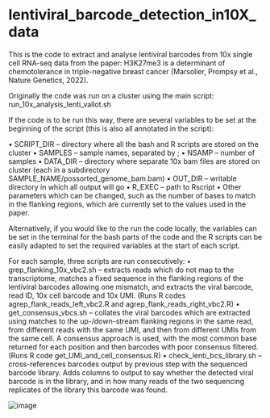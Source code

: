# lentiviral_barcode_detection_in10X_data


This is the code to extract and analyse lentiviral barcodes from 10x single cell RNA-seq data from the paper:
H3K27me3 is a determinant of chemotolerance in triple-negative breast cancer (Marsolier, Prompsy et al., Nature Genetics, 2022).

Originally the code was run on a cluster using the main script: run_10x_analysis_lenti_vallot.sh

If the code is to be run this way, there are several variables to be set at the beginning of the script (this is also all annotated in the script):

•	SCRIPT_DIR – directory where all the bash and R scripts are stored on the cluster
•	SAMPLES – sample names, separated by ;
•	NSAMP – number of samples
•	DATA_DIR – directory where separate 10x bam files are stored on cluster (each in a subdirectory SAMPLE_NAME/possorted_genome_bam.bam)
•	OUT_DIR – writable directory in which all output will go
•	R_EXEC – path to Rscript
•	Other parameters which can be changed, such as the number of bases to match in the flanking regions, which are currently set to the values used in the paper.

Alternatively, if you would like to the run the code locally, the variables can be set in the terminal for the bash parts of the code and the R scripts can be easily adapted to set the required variables at the start of each script.

For each sample, three scripts are run consecutively:
•	grep_flanking_10x_vbc2.sh – extracts reads which do not map to the transcriptome, matches a fixed sequence in the flanking regions of the lentiviral barcodes allowing one mismatch, and extracts the viral barcode, read ID, 10x cell barcode and 10x UMI. (Runs R codes agrep_flank_reads_left_vbc2.R and agrep_flank_reads_right_vbc2.R)
•	get_consensus_vbcs.sh – collates the viral barcodes which are extracted using matches to the up-/down-stream flanking regions in the same read, from different reads with the same UMI, and then from different UMIs from the same cell. A consensus approach is used, with the most common base returned for each position and then barcodes with poor consensus filtered. (Runs R code get_UMI_and_cell_consensus.R)
•	check_lenti_bcs_library.sh – cross-references barcodes output by previous step with the sequenced barcode library. Adds columns to output to say whether the detected viral barcode is in the library, and in how many reads of the two sequencing replicates of the library this barcode was found.


![image](https://user-images.githubusercontent.com/3630413/153838389-c783faff-a200-4675-a543-2c9df16ac82c.png)


